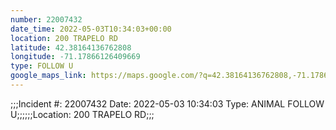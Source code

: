 ```yaml
---
number: 22007432
date_time: 2022-05-03T10:34:03+00:00
location: 200 TRAPELO RD
latitude: 42.38164136762808
longitude: -71.17866126409669
type: FOLLOW U
google_maps_link: https://maps.google.com/?q=42.38164136762808,-71.17866126409669
---
```


;;;Incident #: 22007432   Date: 2022-05-03 10:34:03   Type: ANIMAL FOLLOW U;;;;;;Location: 200 TRAPELO RD;;;
